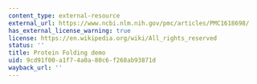 ```yaml
---
content_type: external-resource
external_url: https://www.ncbi.nlm.nih.gov/pmc/articles/PMC1618698/
has_external_license_warning: true
license: https://en.wikipedia.org/wiki/All_rights_reserved
status: ''
title: Protein Folding demo
uid: 9cd91f00-a1f7-4a0a-80c6-f268ab93871d
wayback_url: ''
---
```

